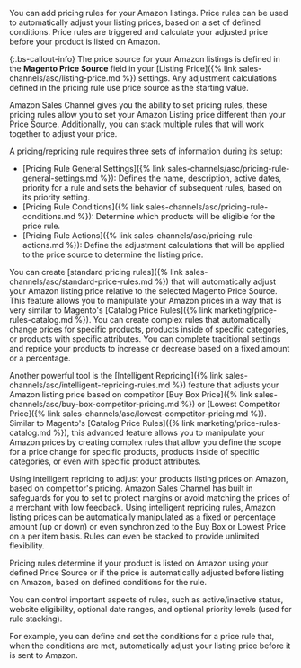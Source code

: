 
You can add pricing rules for your Amazon listings. Price rules can be used to automatically adjust your listing prices, based on a set of defined conditions. Price rules are triggered and calculate your adjusted price before your product is listed on Amazon.

{:.bs-callout-info}
The price source for your Amazon listings is defined in the **Magento Price Source** field in your [Listing Price]({% link sales-channels/asc/listing-price.md %}) settings. Any adjustment calculations defined in the pricing rule use price source as the starting value.

Amazon Sales Channel gives you the ability to set pricing rules, these pricing rules allow you to set your Amazon Listing price different than your Price Source. Additionally, you can stack multiple rules that will work together to adjust your price.

A pricing/repricing rule requires three sets of information during its setup:

- [Pricing Rule General Settings]({% link sales-channels/asc/pricing-rule-general-settings.md %})\: Defines the name, description, active dates, priority for a rule and sets the behavior of subsequent rules, based on its priority setting.
- [Pricing Rule Conditions]({% link sales-channels/asc/pricing-rule-conditions.md %})\: Determine which products will be eligible for the price rule.
- [Pricing Rule Actions]({% link sales-channels/asc/pricing-rule-actions.md %})\: Define the adjustment calculations that will be applied to the price source to determine the listing price.

You can create [standard pricing rules]({% link sales-channels/asc/standard-price-rules.md %}) that will automatically adjust your Amazon listing price relative to the selected Magento Price Source. This feature allows you to manipulate your Amazon prices in a way that is very similar to Magento's [Catalog Price Rules]({% link marketing/price-rules-catalog.md %}). You can create complex rules that automatically change prices for specific products, products inside of specific categories, or products with specific attributes. You can complete traditional settings and reprice your products to increase or decrease based on a fixed amount or a percentage.

Another powerful tool is the [Intelligent Repricing]({% link sales-channels/asc/intelligent-repricing-rules.md %}) feature that adjusts your Amazon listing price based on competitor [Buy Box Price]({% link sales-channels/asc/buy-box-competitor-pricing.md %}) or [Lowest Competitor Price]({% link sales-channels/asc/lowest-competitor-pricing.md %}). Similar to Magento's [Catalog Price Rules]({% link marketing/price-rules-catalog.md %}), this advanced feature allows you to manipulate your Amazon prices by creating complex rules that allow you define the scope for a price change for specific products, products inside of specific categories, or even with specific product attributes.

Using intelligent repricing to adjust your products listing prices on Amazon, based on competitor's pricing. Amazon Sales Channel has built in safeguards for you to set to protect margins or avoid matching the prices of a merchant with low feedback. Using intelligent repricing rules, Amazon listing prices can be automatically manipulated as a fixed or percentage amount (up or down) or even synchronized to the Buy Box or Lowest Price on a per item basis. Rules can even be stacked to provide unlimited flexibility.

Pricing rules determine if your product is listed on Amazon using your defined Price Source or if the price is automatically adjusted before listing on Amazon, based on defined conditions for the rule.

You can control important aspects of rules, such as active/inactive status, website eligibility, optional date ranges, and optional priority levels (used for rule stacking).

For example, you can define and set the conditions for a price rule that, when the conditions are met, automatically adjust your listing price before it is sent to Amazon.